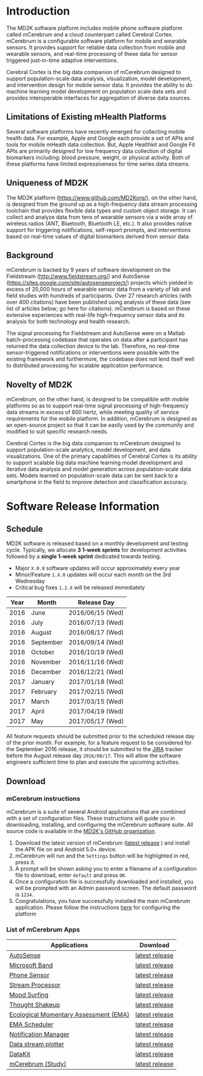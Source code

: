 # Introduction
The MD2K software platform includes mobile phone software platform called mCerebrum and a cloud counterpart called Cerebral Cortex. mCerebrum is a configurable software platform for mobile and wearable sensors. It provides support for reliable data collection from mobile and wearable sensors, and real-time processing of these data for sensor triggered just-in-time adaptive interventions.

Cerebral Cortex is the big data companion of mCerebrum designed to support population-scale data analysis, visualization, model development, and intervention design for mobile sensor data. It provides the ability to do machine learning model development on population scale data sets and provides interoperable interfaces for aggregation of diverse data sources.

## Limitations of Existing mHealth Platforms
Several software platforms have recently emerged for collecting mobile health data. For example, Apple and Google each provide a set of APIs and tools for mobile mHeath data collection. But, Apple Healthkit and Google Fit APIs are primarily designed for low frequency data collection of digital biomarkers including: blood pressure, weight, or physical activity. Both of these platforms have limited expressiveness for time series data streams.

## Uniqueness of MD2K
The MD2K platform (https://www.github.com/MD2Korg/), on the other hand, is designed from the ground up as a high-frequency data stream processing toolchain that provides flexible data types and custom object storage. It can collect and analyze data from tens of wearable sensors via a wide array of wireless radios (ANT, Bluetooth, Bluetooth LE, etc.). It also provides native support for triggering notifications, self-report prompts, and interventions based on real-time values of digital biomarkers derived from sensor data.

## Background
mCerebrum is backed by 9 years of software development on the Fieldstream (http://www.fieldstream.org/) and AutoSense (https://sites.google.com/site/autosenseproject/) projects which yielded in excess of 20,000 hours of wearable sensor data from a variety of lab and field studies with hundreds of participants. Over 27 research articles (with over 400 citations) have been published using analysis of these data (see list of articles below; go here for citations). mCerebrum is based on these extensive experiences with real-life high-frequency sensor data and its analysis for both technology and health research.

The signal processing for Fieldstream and AutoSense were on a Matlab batch-processing codebase that operates on data after a participant has returned the data collection device to the lab. Therefore, no real-time sensor-triggered notifications or interventions were possible with the existing framework and furthermore, the codebase does not lend itself well to distributed processing for scalable application performance.

## Novelty of MD2K
mCerebrum, on the other hand, is designed to be compatible with mobile platforms so as to support real-time signal processing of high-frequency data streams in excess of 800 hertz, while meeting quality of service requirements for the mobile platform. In addition, mCerebrum is designed as an open-source project so that it can be easily used by the community and modified to suit specific research needs.

Cerebral Cortex is the big data companion to mCerebrum designed to support population-scale analytics, model development, and data visualizations. One of the primary capabilities of Cerebral Cortex is its ability to support scalable big data machine learning model development and iterative data analysis and model generation across population-scale data sets. Models learned on population-scale data can be sent back to a smartphone in the field to improve detection and classification accuracy.


# Software Release Information

## Schedule
MD2K software is released based on a monthly development and testing cycle.  Typically, we allocate **3 1-week sprints** for development activities followed by a **single 1-week sprint** dedicated towards testing.  

- Major `X.0.0` software updates will occur approximately every year
- Minor/Feature `1.X.0` updates will occur each month on the 3rd Wednesday
- Critical bug fixes `1.2.X` will be released immediately

| Year |    Month   | Release Day       |
|------|------------|-------------------|
| 2016 | June       | 2016/06/15  (Wed) |
| 2016 | July       | 2016/07/13  (Wed) |
| 2016 | August     | 2016/08/17  (Wed) |
| 2016 | September  | 2016/09/14  (Wed) |
| 2016 | October    | 2016/10/19  (Wed) |
| 2016 | November   | 2016/11/16  (Wed) |
| 2016 | December   | 2016/12/21  (Wed) |
| 2017 | January    | 2017/01/18  (Wed) |
| 2017 | February   | 2017/02/15  (Wed) |
| 2017 | March      | 2017/03/15  (Wed) |
| 2017 | April      | 2017/04/19  (Wed) |
| 2017 | May        | 2017/05/17  (Wed) |

All feature requests should be submitted prior to the scheduled release day of the prior month.  For example, for a feature request to be considered for the September 2016 release, it should be submitted to the [JIRA](feedback) tracker before the August release day `2016/08/17`.  This will allow the software engineers sufficient time to plan and execute the upcoming activities.

## Download

### mCerebrum instructions
mCerebrum is a suite of several Android applications that are combined with a
set of configuration files.  These instructions will guide you in downloading,
installing, and configuring the mCerebrum software suite.  All source code is
available in the [MD2K's GitHub organization](https://github.com/MD2Korg).

1. Download the latest version of mCerebrum ([latest release](https://github.com/MD2Korg/mCerebrum-Study/releases/latest) ) and install the APK file on and Android 5.0+ device.
1. mCerebrum will run and the `Settings` button will be highlighted in red, press it.
1. A prompt will be shown asking you to enter a filename of a configuration file to download, enter `default` and press `OK`.
1. Once a configuration file is successfully downloaded and installed, you will be prompted with an Admin password screen.  The default password is `1234`.
1. Congratulations, you have successfully installed the main mCerebrum application.  Please follow the instructions [here](https://md2k.org/wp-content/uploads/2016/05/M0003.pdf) for configuring the platform


### List of mCerebrum Apps

| Applications                                                                          | Download                                                                                   |
|---------------------------------------------------------------------------------------|--------------------------------------------------------------------------------------------|
| [AutoSense](https://github.com/MD2Korg/mCerebrum-AutoSense)                           | [latest release](https://github.com/MD2Korg/mCerebrum-AutoSense/releases/latest) |
| [Microsoft Band](https://github.com/MD2Korg/mCerebrum-MicrosoftBand)                  | [latest release](https://github.com/MD2Korg/mCerebrum-MicrosoftBand/releases/latest) |
| [Phone Sensor](https://github.com/MD2Korg/mCerebrum-PhoneSensor)                      | [latest release](https://github.com/MD2Korg/mCerebrum-PhoneSensor/releases/latest) |
| [Stream Processor](https://github.com/MD2Korg/mCerebrum-StreamProcessor)              | [latest release](https://github.com/MD2Korg/mCerebrum-StreamProcessor/releases/latest) |
| [Mood Surfing](https://github.com/MD2Korg/mCerebrum-MoodSurfing)                      | [latest release](https://github.com/MD2Korg/mCerebrum-MoodSurfing/releases/latest) |
| [Thought Shakeup](https://github.com/MD2Korg/mCerebrum-ThoughtShakeup)                | [latest release](https://github.com/MD2Korg/mCerebrum-ThoughtShakeup/releases/latest) |
| [Ecological Momentary Assessment (EMA)](https://github.com/MD2Korg/mCerebrum-EMA)     | [latest release](https://github.com/MD2Korg/mCerebrum-EMA/releases/latest) |
| [EMA Scheduler](https://github.com/MD2Korg/mCerebrum-EMAScheduler)                    | [latest release](https://github.com/MD2Korg/mCerebrum-EMAScheduler/releases/latest) |
| [Notification Manager](https://github.com/MD2Korg/mCerebrum-NotificationManager)      | [latest release](https://github.com/MD2Korg/mCerebrum-NotificationManager/releases/latest) |
| [Data stream plotter](https://github.com/MD2Korg/mCerebrum-Plotter)                   | [latest release](https://github.com/MD2Korg/mCerebrum-Plotter/releases/latest) |
| [DataKit](https://github.com/MD2Korg/mCerebrum-DataKit)                               | [latest release](https://github.com/MD2Korg/mCerebrum-DataKit/releases/latest) |
| [mCerebrum (Study)](https://github.com/MD2Korg/mCerebrum-Study)                       | [latest release](https://github.com/MD2Korg/mCerebrum-Study/releases/latest) |
